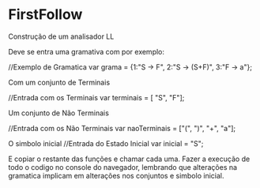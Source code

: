 # FirstFollow

Construção de um analisador LL

Deve se entra uma gramativa com por exemplo:

//Exemplo de Gramatica
var grama = {1:"S -> F", 2:"S -> (S+F)", 3:"F -> a"};
            
Com um conjunto de Terminais

//Entrada com os Terminais
var terminais = [ "S", "F"];

Um conjunto de Não Terminais

//Entrada com os Não Terminais
var naoTerminais = ["(", ")", "+", "a"];

O simbolo inicial
//Entrada do Estado Inicial
var inicial = "S";

E copiar o restante das funções e chamar cada uma.
Fazer a execução de todo o codigo no console do navegador, lembrando que alterações na gramatica implicam em alterações
nos conjuntos e simbolo inicial.
